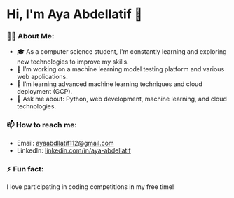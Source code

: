 # Hi, I'm Aya Abdellatif 👋

### 👩‍💻 About Me:
- 🎓 As a computer science student, I'm constantly learning and exploring new technologies to improve my skills.
- 🔭 I’m working on a machine learning model testing platform and various web applications.
- 🌱 I’m learning advanced machine learning techniques and cloud deployment (GCP).
- 💬 Ask me about: Python, web development, machine learning, and cloud technologies.

### 📫 How to reach me:
- Email: [ayaabdllatif112@gmail.com](mailto:ayaabdllatif112@gmail.com)
- LinkedIn: [linkedin.com/in/aya-abdellatif](https://www.linkedin.com/in/aya-abdellatif-7210b2201/)

### ⚡ Fun fact:
I love participating in coding competitions in my free time!

<!--
### 📈 GitHub Stats:
![GitHub Stats](https://github-readme-stats.vercel.app/api?username=Aya-Abdellatif&show_icons=true&theme=radical)

**Aya-Abdellatif/Aya-Abdellatif** is a ✨ _special_ ✨ repository because its `README.md` (this file) appears on your GitHub profile.

Here are some ideas to get you started:

- 🔭 I’m currently working on ...
- 🌱 I’m currently learning ...
- 👯 I’m looking to collaborate on ...
- 🤔 I’m looking for help with ...
- 💬 Ask me about ...
- 📫 How to reach me: ...
- 😄 Pronouns: ...
- ⚡ Fun fact: ...
-->
